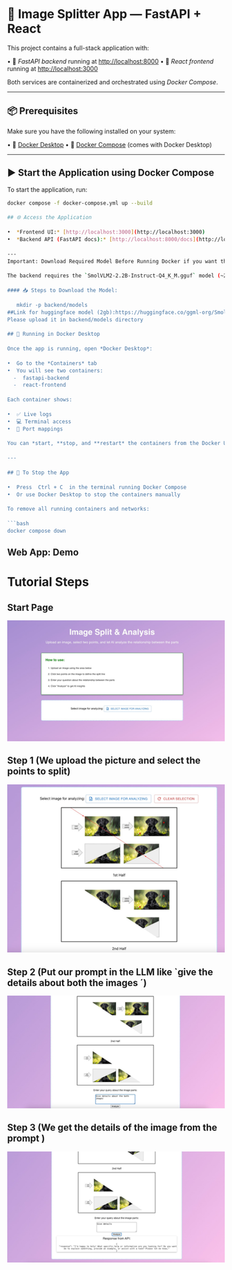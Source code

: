# 🚀 Image Splitter App — FastAPI + React

This project contains a full-stack application with:

•⁠  ⁠🔧 *FastAPI backend* running at [http://localhost:8000](http://localhost:8000)
•⁠  ⁠🎨 *React frontend* running at [http://localhost:3000](http://localhost:3000)

Both services are containerized and orchestrated using *Docker Compose*.

---

## 📦 Prerequisites

Make sure you have the following installed on your system:

•⁠  ⁠🐳 [Docker Desktop](https://www.docker.com/products/docker-desktop/)
•⁠  ⁠🧱 [Docker Compose](https://docs.docker.com/compose/install/) (comes with Docker Desktop)

---
## ▶️ Start the Application using Docker Compose

To start the application, run:

```bash
docker compose -f docker-compose.yml up --build

## 🌐 Access the Application

•⁠  ⁠*Frontend UI:* [http://localhost:3000](http://localhost:3000)
•⁠  ⁠*Backend API (FastAPI docs):* [http://localhost:8000/docs](http://localhost:8000/docs)

---
Important: Download Required Model Before Running Docker if you want the LLMs Proper Response 

The backend requires the `SmolVLM2-2.2B-Instruct-Q4_K_M.gguf` model (~2GB) from Hugging Face. Due to GitHub's 100MB file size limit, it is **not included in this repository**.

#### 📥 Steps to Download the Model:

   mkdir -p backend/models
##Link for huggingface model (2gb):https://huggingface.co/ggml-org/SmolVLM2-2.2B-Instruct-GGUF/resolve/main/SmolVLM2-2.2B-Instruct-Q4_K_M.gguf
Please upload it in backend/models directory 

## 🐳 Running in Docker Desktop

Once the app is running, open *Docker Desktop*:

•⁠  ⁠Go to the *Containers* tab
•⁠  ⁠You will see two containers:
  - ⁠ fastapi-backend ⁠
  - ⁠ react-frontend ⁠

Each container shows:

•⁠  ⁠✅ Live logs
•⁠  ⁠💻 Terminal access
•⁠  ⁠🔁 Port mappings

You can *start, **stop, and **restart* the containers from the Docker UI.

---

## 🧼 To Stop the App

•⁠  ⁠Press ⁠ Ctrl + C ⁠ in the terminal running Docker Compose
•⁠  ⁠Or use Docker Desktop to stop the containers manually

To remove all running containers and networks:

```bash
docker compose down
```

## Web App: Demo

# Tutorial Steps
## Start Page 
<img src="https://github.com/Aditi4664/Image-analysis/blob/main/start.jpeg?raw=true">


## Step 1 (We upload the picture and select the points to split)
<img src="https://github.com/Aditi4664/Image-analysis/blob/main/3.jpeg?raw=true"/>


## Step 2 (Put our prompt in the LLM like `give the details about both the images ´)
<img src="https://github.com/Aditi4664/Image-analysis/blob/main/4.jpeg?raw=true">

## Step 3 (We get the details of the image from the prompt )
<img src="https://github.com/Aditi4664/Image-analysis/blob/main/2.jpeg?raw=true">
